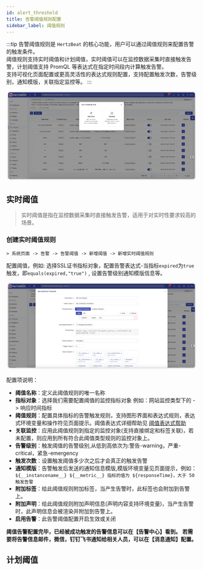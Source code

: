 ```yaml
---
id: alert_threshold
title: 告警阈值规则配置
sidebar_label: 阈值规则
---
```


:::tip
告警阈值规则是 `HertzBeat` 的核心功能，用户可以通过阈值规则来配置告警的触发条件。  
阈值规则支持实时阈值和计划阈值，实时阈值可以在监控数据采集时直接触发告警，计划阈值支持 PromQL 等表达式在指定时间段内计算触发告警。  
支持可视化页面配置或更高灵活性的表达式规则配置，支持配置触发次数，告警级别，通知模版，关联指定监控等。
:::

![threshold](/img/docs/help/alert-threshold-1.png)

## 实时阈值

> 实时阈值是指在监控数据采集时直接触发告警，适用于对实时性要求较高的场景。

### 创建实时阈值规则

    > 系统页面 -> 告警 -> 告警阈值 -> 新增阈值 -> 新增实时阈值规则

配置阈值，例如: 选择SSL证书指标对象，配置告警表达式-当指标`expired`为`true`触发，即`equals(expired,"true")` , 设置告警级别通知模版信息等。

![HertzBeat](/img/docs/start/ssl_5.png)

配置项说明：

- **阈值名称**：定义此阈值规则的唯一名称
- **指标对象**：选择我们需要配置阈值的监控指标对象 例如：网站监控类型下的 -> 响应时间指标
- **阈值规则**：配置具体指标的告警触发规则，支持图形界面和表达式规则，表达式环境变量和操作符见页面提示。阈值表达式详细帮助见 [阈值表达式帮助](alert_threshold_expr)
- **关联监控**：应用此阈值规则到指定的监控对象(支持直接绑定和标签关联)，若未配置，则应用到所有符合此阈值类型规则的监控对象上。
- **告警级别**：触发阈值的告警级别,从低到高依次为:警告-warning，严重-critical，紧急-emergency
- **触发次数**：设置触发阈值多少次之后才会真正的触发告警
- **通知模版**：告警触发后发送的通知信息模版,模版环境变量见页面提示，例如：`${__instancename__} ${__metric__} 指标的值为 ${responseTime}，大于 50 触发告警`
- **附加标签**：给此阈值规则附加标签，当产生告警时，此标签也会附加到告警上。
- **附加声明**：给此阈值规则附加声明信息(声明内容支持环境变量)，当产生告警时，此声明信息会被渲染并附加到告警上。
- **启用告警**：此告警阈值配置开启生效或关闭

**阈值告警配置完毕，已经被成功触发的告警信息可以在【告警中心】看到。**
**若需要将告警信息邮件，微信，钉钉飞书通知给相关人员，可以在【消息通知】配置。**

## 计划阈值
